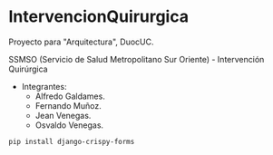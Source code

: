 # IntervencionQuirurgica
Proyecto para "Arquitectura", DuocUC.

SSMSO (Servicio de Salud Metropolitano Sur Oriente) - Intervención Quirúrgica

- Integrantes:
    - Alfredo Galdames.
    - Fernando Muñoz.
    - Jean Venegas.
    - Osvaldo Venegas.
    
```
pip install django-crispy-forms
```
